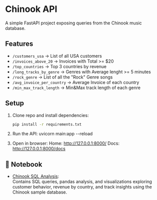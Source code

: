 # Chinook API 

A simple FastAPI project exposing queries from the Chinook music database.

## Features

- `/customers_usa` → List of all USA customers
- `/invoices_above_20` → Invoices with Total >= $20
- `/top_countries` → Top 3 countries by revenue
- `/long_tracks_by_genre` → Genres with Average lenght >= 5 minutes
- `/rock_genre` → List of all the "Rock" Genre songs
- `/avg_invoice_per_country` → Average Invoice of each country 
- `/min_max_track_length` → Min&Max track length of each genre
## Setup

1. Clone repo and install dependencies:
   ```bash
   pip install -r requirements.txt

2. Run the API:
   uvicorn main:app --reload

3. Open in browser:
   Home: http://127.0.0.1:8000/
   Docs: http://127.0.0.1:8000/docs

## 📓 Notebook

- [Chinook SQL Analysis](./chinook_sql_analysis.ipynb):  
  Contains SQL queries, pandas analysis, and visualizations exploring customer behavior, revenue by country, and track insights using the Chinook sample database.
